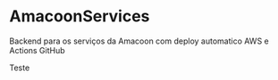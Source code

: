 # AmacoonServices
Backend para os serviços da Amacoon com deploy automatico AWS e Actions GitHub

Teste